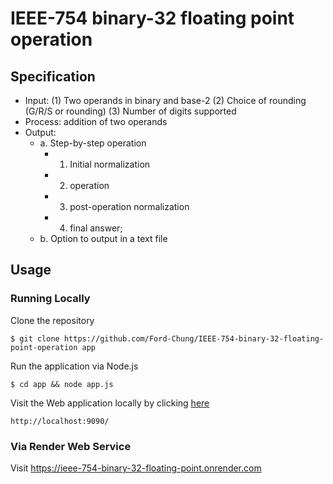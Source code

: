 # IEEE-754 binary-32 floating point operation

## Specification
- Input: (1) Two operands in binary and base-2 (2) Choice of rounding (G/R/S or
rounding) (3) Number of digits supported
- Process: addition of two operands
- Output:
  - a. Step-by-step operation
    - 1. Initial normalization
    - 2. operation
    - 3. post-operation normalization
    - 4. final answer;
  - b. Option to output in a text file

## Usage

### Running Locally

Clone the repository
```
$ git clone https://github.com/Ford-Chung/IEEE-754-binary-32-floating-point-operation app
```

Run the application via Node.js
```
$ cd app && node app.js
```

Visit the Web application locally by clicking [here](http://localhost:9090/)
```
http://localhost:9090/
```
### Via Render Web Service
Visit <https://ieee-754-binary-32-floating-point.onrender.com>
